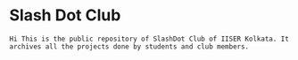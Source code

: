 # Slash Dot Club

    Hi This is the public repository of SlashDot Club of IISER Kolkata. It archives all the projects done by students and club members.
<!---
slashdot-iiserk/slashdot-iiserk is a ✨ special ✨ repository because its `README.md` (this file) appears on your GitHub profile.
You can click the Preview link to take a look at your changes.
--->

